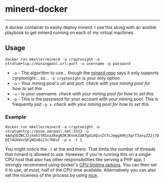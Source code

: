 # minerd-docker
----
A docker container to easily deploy minerd.  I use this along with an ansible playbook to get minerd running on each of my virtual machines.

## Usage
`docker run mkeller/minerd -a cryptonight -o stratum+tcp://miningpool.url:port -u username -p password`

* `-a` - The algorithm to use... though the [minerd repo](https://github.com/OhGodAPet/cpuminer-multi#algorithms) says it only supports cyrptonight... so... `-a cryptonight` is your only option.
* `-o` - Your mining pool's url and port. *check with your mining pool for how to set this*
* `-u` - Is your username.  *check with your mining pool for how to set this*
* `-p` - This is the password for your account with your mining pool.  This is frequently just `-p x`.  *check with your mining pool for how to set this*

### Example
`docker run mkeller/minerd -a cryptonight -o stratum+tcp://mine.xmrpool.net:3333 -u 4Adq5EZWCJ2jh4kttRSoa3KegN3K3KVnkZdATgd1XQcnZt7cJmggXHkjXqrT3anyZ22j7DEE74GkbVcQFyH2nNiC3c7HGvC -p x -t 1`

You might notice the `-t` at the end there.  That limits the number of threads that minerd is allowed to use.  However, if you're running this on a single CPU host that also has other responsibilities like serving a PHP app, I strongly recommend using docker's [CPU limiting options](https://docs.docker.com/engine/admin/resource_constraints/#cpu).  You can then set it to use, *at most*, half of the CPU time available.  Alternatively you can also set the niceness of the process by using [nice](https://linux.die.net/man/1/nice).
